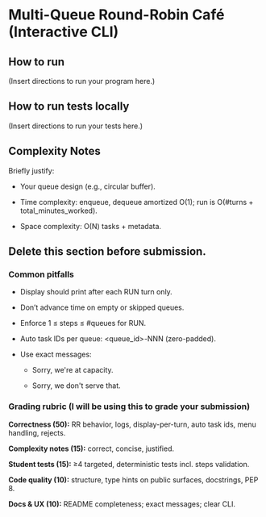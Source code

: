 # Multi-Queue Round-Robin Café (Interactive CLI)

## How to run

(Insert directions to run your program here.)


## How to run tests locally
(Insert directions to run your tests here.)


## Complexity Notes
Briefly justify:

- Your queue design (e.g., circular buffer).

- Time complexity: enqueue, dequeue amortized O(1); run is O(#turns + total_minutes_worked).

- Space complexity: O(N) tasks + metadata.


## **Delete this section before submission.**
### Common pitfalls
- Display should print after each RUN turn only.

- Don’t advance time on empty or skipped queues.

- Enforce 1 ≤ steps ≤ #queues for RUN.

- Auto task IDs per queue: <queue_id>-NNN (zero-padded).

- Use exact messages:

    - Sorry, we're at capacity.

    - Sorry, we don't serve that.


### Grading rubric (I will be using this to grade your submission)

**__Correctness (50):__** RR behavior, logs, display-per-turn, auto task ids, menu handling, rejects.

**__Complexity notes (15):__** correct, concise, justified.

**__Student tests (15):__** ≥4 targeted, deterministic tests incl. steps validation.

**__Code quality (10):__** structure, type hints on public surfaces, docstrings, PEP 8.

**__Docs & UX (10):__** README completeness; exact messages; clear CLI.